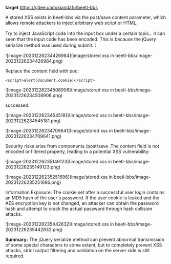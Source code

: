 **target**:https://gitee.com/xiandafu/beetl-bbs

A stored XSS exists in beetl-bbs via the post/save content parameter, which allows remote attackers to inject arbitrary web script or HTML.

Try to inject JavaScript code into the input box under a certain topic，it can seen that the input code has been encoded. This is because the jQuery serialize method was used during submit.：

![image-20231226234426984](image/stored xss in beetl-bbs/image-20231226234426984.png)

Replace the content field with poc:

```
<script>alert(document.cookie)</script>
```

![image-20231226234508906](image/stored xss in beetl-bbs/image-20231226234508906.png)

successed:

![image-20231226234545181](image/stored xss in beetl-bbs/image-20231226234545181.png)

![image-20231226234709641](image/stored xss in beetl-bbs/image-20231226234709641.png)

Security risks arise from components /post/save .The content field is not encoded or filtered properly, leading to a potential XSS vulnerability:

![image-20231226235149123](image/stored xss in beetl-bbs/image-20231226235149123.png)

![image-20231226235251696](image/stored xss in beetl-bbs/image-20231226235251696.png)

Information Exposure: The cookie set after a successful user login contains an MD5 hash of the user's password. If the user cookie is leaked and the AES encryption key is not changed, an attacker can obtain the password hash and attempt to crack the actual password through hash collision attacks.

![image-20231226235442632](image/stored xss in beetl-bbs/image-20231226235442632.png)

**Summary:** The jQuery serialize method can prevent abnormal transmission of some special characters to some extent, but to completely prevent XSS attacks, strict output filtering and validation on the server side is still required.
